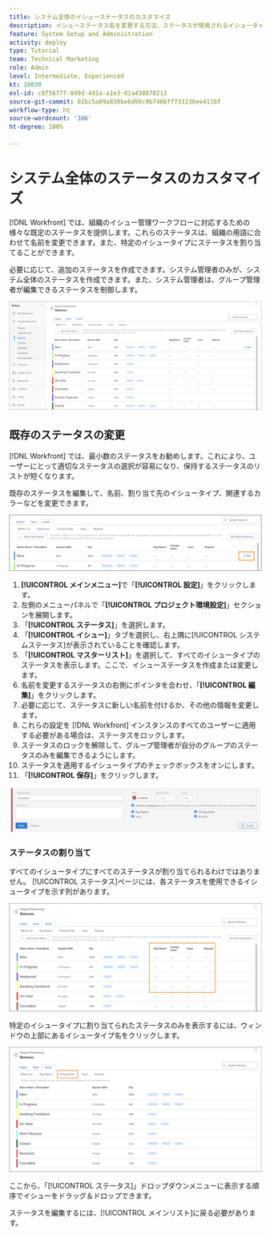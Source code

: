 ```yaml
---
title: システム全体のイシューステータスのカスタマイズ
description: イシューステータス名を変更する方法、ステータスが使用されるイシュータイプを制御する方法、グループレベルのカスタマイズ用にステータスをロック／ロック解除する方法について説明します。
feature: System Setup and Administration
activity: deploy
type: Tutorial
team: Technical Marketing
role: Admin
level: Intermediate, Experienced
kt: 10030
exl-id: c8f5677f-8d9d-4d1a-a1e3-d1a438878213
source-git-commit: 02bc5a09a838be6d98c9b746bff731236ee4116f
workflow-type: ht
source-wordcount: '386'
ht-degree: 100%

---
```


# システム全体のステータスのカスタマイズ

[!DNL Workfront] では、組織のイシュー管理ワークフローに対応するための様々な既定のステータスを提供します。これらのステータスは、組織の用語に合わせて名前を変更できます。また、特定のイシュータイプにステータスを割り当てることができます。

必要に応じて、追加のステータスを作成できます。システム管理者のみが、システム全体のステータスを作成できます。また、システム管理者は、グループ管理者が編集できるステータスを制御します。

![設定の[!UICONTROL ステータス]ページにある「イシュー」タブ](assets/admin-fund-all-issue-statuses.png)

## 既存のステータスの変更

[!DNL Workfront] では、最小数のステータスをお勧めします。これにより、ユーザーにとって適切なステータスの選択が容易になり、保持するステータスのリストが短くなります。

既存のステータスを編集して、名前、割り当て先のイシュータイプ、関連するカラーなどを変更できます。

![「[!UICONTROL 編集]」オプションがハイライト表示されたイシューステータスリスト](assets/admin-fund-edit-issue-status.png)

1. **[!UICONTROL メインメニュー]**&#x200B;で「**[!UICONTROL 設定]**」をクリックします。
1. 左側のメニューパネルで「**[!UICONTROL プロジェクト環境設定]**」セクションを展開します。
1. 「**[!UICONTROL ステータス]**」を選択します。
1. 「**[!UICONTROL イシュー]**」タブを選択し、右上隅に[!UICONTROL システムステータス]が表示されていることを確認します。
1. 「**[!UICONTROL マスターリスト]**」を選択して、すべてのイシュータイプのステータスを表示します。ここで、イシューステータスを作成または変更します。
1. 名前を変更するステータスの右側にポインタを合わせ、「**[!UICONTROL 編集]**」をクリックします。
1. 必要に応じて、ステータスに新しい名前を付けるか、その他の情報を変更します。
1. これらの設定を [!DNL Workfront] インスタンスのすべてのユーザーに適用する必要がある場合は、ステータスをロックします。
1. ステータスのロックを解除して、グループ管理者が自分のグループのステータスのみを編集できるようにします。
1. ステータスを適用するイシュータイプのチェックボックスをオンにします。
1. 「**[!UICONTROL 保存]**」をクリックします。

![新しいステータスを作成するためのウィンドウ](assets/admin-fund-edit-issue-status-2.png)

### ステータスの割り当て

すべてのイシュータイプにすべてのステータスが割り当てられるわけではありません。 [!UICONTROL ステータス]ページには、各ステータスを使用できるイシュータイプを示す列があります。

![ステータスページの「イシュー」タブでハイライト表示された変更依頼](assets/admin-fund-issue-type-statuses.png)


特定のイシュータイプに割り当てられたステータスのみを表示するには、ウィンドウの上部にあるイシュータイプ名をクリックします。

![列がハイライト表示された[!UICONTROL ステータス]ページの「イシュー」タブ](assets/admin-fund-statuses-issue-type.png)

ここから、「[!UICONTROL ステータス]」ドロップダウンメニューに表示する順序でイシューをドラッグ＆ドロップできます。

ステータスを編集するには、[!UICONTROL メインリスト]に戻る必要があります。
